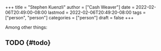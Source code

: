+++
title = "Stephen Kuenzli"
author = ["Cash Weaver"]
date = 2022-02-06T20:49:00-08:00
lastmod = 2022-02-06T20:49:20-08:00
tags = ["person", "person"]
categories = ["person"]
draft = false
+++

Among other things:


## TODO {#todo}
